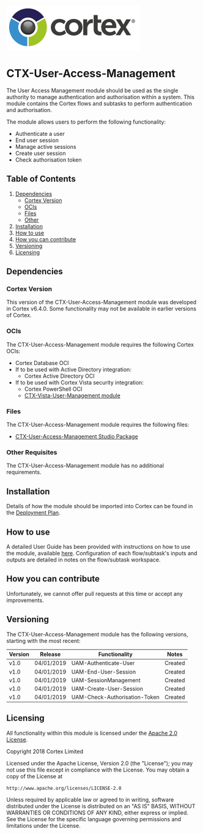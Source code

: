 <a href="https://www.cortex-ia.co.uk/" target="_blank"><img src="https://github.com/CortexIATest/CTXImages/blob/master/Cortex-350-120.png" alt="Welcome to Cortex!" width="350" height="120" border="0"></a>

# CTX-User-Access-Management
The User Access Management module should be used as the single authority to manage authentication and authorisation within a system. This module contains the Cortex flows and subtasks to perform authentication and authorisation. 

The module allows users to perform the following functionality:
* Authenticate a user
* End user session
* Manage active sessions
* Create user session
* Check authorisation token

## Table of Contents
1) [Dependencies](#dependencies)
    * [Cortex Version](#cortex-version)
    * [OCIs](#ocis)
    * [Files](#files)
    * [Other](#other)
1) [Installation](#installation)
1) [How to use](#how-to-use)
1) [How you can contribute](#how-you-can-contribute)
1) [Versioning](#versioning)
1) [Licensing](#licensing)

## Dependencies
### Cortex Version
This version of the CTX-User-Access-Management module was developed in Cortex v6.4.0. Some functionality may not be available in earlier versions of Cortex.

### OCIs
The CTX-User-Access-Management module requires the following Cortex OCIs:
* Cortex Database OCI
* If to be used with Active Directory integration:
	* Cortex Active Directory OCI 
* If to be used with Cortex Vista security integration:
	* Cortex PowerShell OCI
	* [CTX-Vista-User-Management module](https://github.com/CortexIntelligentAutomation/CTX-Vista-User-Management)


### Files
The CTX-User-Access-Management module requires the following files:
* [CTX-User-Access-Management Studio Package](https://github.com/CortexIntelligentAutomation/CTX-User-Access-Management/releases/download/v1.0/CTX-User-Access-Management.studiopkg)

### Other Requisites
The CTX-User-Access-Management module has no additional requirements.

## Installation
Details of how the module should be imported into Cortex can be found in the [Deployment Plan](https://github.com/CortexIntelligentAutomation/CTX-User-Access-Management/blob/master/CTX-User-Access-Management%20-%20Deployment%20Plan.pdf).

## How to use
A detailed User Guide has been provided with instructions on how to use the module, available [here](https://github.com/CortexIntelligentAutomation/CTX-User-Access-Management/blob/master/CTX-User-Access-Management%20-%20User%20Guide.pdf ). Configuration of each flow/subtask's inputs and outputs are detailed in notes on the flow/subtask workspace.

## How you can contribute
Unfortunately, we cannot offer pull requests at this time or accept any improvements.

## Versioning
The CTX-User-Access-Management module has the following versions, starting with the most recent:

Version | Release | Functionality | Notes
------------ | ------------- | ----------- | -----------
v1.0 | 04/01/2019 | UAM-Authenticate-User | Created
v1.0 | 04/01/2019 | UAM-End-User-Session | Created
v1.0 | 04/01/2019 | UAM-SessionManagement | Created
v1.0 | 04/01/2019 | UAM-Create-User-Session | Created
v1.0 | 04/01/2019 | UAM-Check-Authorisation-Token  | Created

## Licensing
All functionality within this module is licensed under the [Apache 2.0 License](https://www.apache.org/licenses/LICENSE-2.0).

Copyright 2018 Cortex Limited

Licensed under the Apache License, Version 2.0 (the "License");
you may not use this file except in compliance with the License.
You may obtain a copy of the License at

    http://www.apache.org/licenses/LICENSE-2.0

Unless required by applicable law or agreed to in writing, software
distributed under the License is distributed on an "AS IS" BASIS,
WITHOUT WARRANTIES OR CONDITIONS OF ANY KIND, either express or implied.
See the License for the specific language governing permissions and
limitations under the License.
